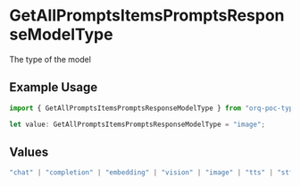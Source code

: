 # GetAllPromptsItemsPromptsResponseModelType

The type of the model

## Example Usage

```typescript
import { GetAllPromptsItemsPromptsResponseModelType } from "orq-poc-typescript-multi-env-version/models/operations";

let value: GetAllPromptsItemsPromptsResponseModelType = "image";
```

## Values

```typescript
"chat" | "completion" | "embedding" | "vision" | "image" | "tts" | "stt" | "rerank"
```